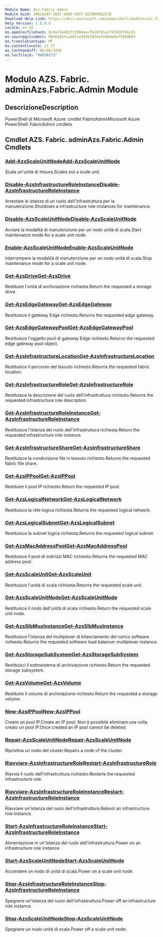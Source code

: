 ```yaml
---
Module Name: Azs.Fabric.Admin
Module Guid: 28bcb385-26d7-4905-99f7-d278099b2518
Download Help Link: https://docs.microsoft.com/powershell/module/azs.fabric.admin
Help Version: 1.0.0.0
Locale: en-US
ms.openlocfilehash: 8c9a74e402f31904aecf610f91a1f41016f85a15
ms.sourcegitcommit: 09eb4dbfcad6fce303b793dafe9bebdef589db03
ms.translationtype: MT
ms.contentlocale: it-IT
ms.lasthandoff: 08/08/2020
ms.locfileid: "94030173"
---
```

# <span data-ttu-id="90702-101">Modulo AZS. Fabric. admin</span><span class="sxs-lookup"><span data-stu-id="90702-101">Azs.Fabric.Admin Module</span></span>
## <span data-ttu-id="90702-102">Descrizione</span><span class="sxs-lookup"><span data-stu-id="90702-102">Description</span></span>
<span data-ttu-id="90702-103">PowerShell di Microsoft Azure: cmdlet FabricAdmin</span><span class="sxs-lookup"><span data-stu-id="90702-103">Microsoft Azure PowerShell: FabricAdmin cmdlets</span></span>

## <span data-ttu-id="90702-104">Cmdlet AZS. Fabric. admin</span><span class="sxs-lookup"><span data-stu-id="90702-104">Azs.Fabric.Admin Cmdlets</span></span>
### [<span data-ttu-id="90702-105">Add-AzsScaleUnitNode</span><span class="sxs-lookup"><span data-stu-id="90702-105">Add-AzsScaleUnitNode</span></span>](Add-AzsScaleUnitNode.md)
<span data-ttu-id="90702-106">Scala un'unità di misura.</span><span class="sxs-lookup"><span data-stu-id="90702-106">Scales out a scale unit.</span></span>

### [<span data-ttu-id="90702-107">Disable-AzsInfrastructureRoleInstance</span><span class="sxs-lookup"><span data-stu-id="90702-107">Disable-AzsInfrastructureRoleInstance</span></span>](Disable-AzsInfrastructureRoleInstance.md)
<span data-ttu-id="90702-108">Arrestare le istanze di un ruolo dell'infrastruttura per la manutenzione.</span><span class="sxs-lookup"><span data-stu-id="90702-108">Shutdown a infrastructure role instances for maintenance.</span></span>

### [<span data-ttu-id="90702-109">Disable-AzsScaleUnitNode</span><span class="sxs-lookup"><span data-stu-id="90702-109">Disable-AzsScaleUnitNode</span></span>](Disable-AzsScaleUnitNode.md)
<span data-ttu-id="90702-110">Avviare la modalità di manutenzione per un nodo unità di scala.</span><span class="sxs-lookup"><span data-stu-id="90702-110">Start maintenance mode for a scale unit node.</span></span>

### [<span data-ttu-id="90702-111">Enable-AzsScaleUnitNode</span><span class="sxs-lookup"><span data-stu-id="90702-111">Enable-AzsScaleUnitNode</span></span>](Enable-AzsScaleUnitNode.md)
<span data-ttu-id="90702-112">Interrompere la modalità di manutenzione per un nodo unità di scala.</span><span class="sxs-lookup"><span data-stu-id="90702-112">Stop maintenance mode for a scale unit node.</span></span>

### [<span data-ttu-id="90702-113">Get-AzsDrive</span><span class="sxs-lookup"><span data-stu-id="90702-113">Get-AzsDrive</span></span>](Get-AzsDrive.md)
<span data-ttu-id="90702-114">Restituire l'unità di archiviazione richiesta.</span><span class="sxs-lookup"><span data-stu-id="90702-114">Return the requested a storage drive.</span></span>

### [<span data-ttu-id="90702-115">Get-AzsEdgeGateway</span><span class="sxs-lookup"><span data-stu-id="90702-115">Get-AzsEdgeGateway</span></span>](Get-AzsEdgeGateway.md)
<span data-ttu-id="90702-116">Restituisce il gateway Edge richiesto.</span><span class="sxs-lookup"><span data-stu-id="90702-116">Returns the requested edge gateway.</span></span>

### [<span data-ttu-id="90702-117">Get-AzsEdgeGatewayPool</span><span class="sxs-lookup"><span data-stu-id="90702-117">Get-AzsEdgeGatewayPool</span></span>](Get-AzsEdgeGatewayPool.md)
<span data-ttu-id="90702-118">Restituisce l'oggetto pool di gateway Edge richiesto.</span><span class="sxs-lookup"><span data-stu-id="90702-118">Returns the requested edge gateway pool object.</span></span>

### [<span data-ttu-id="90702-119">Get-AzsInfrastructureLocation</span><span class="sxs-lookup"><span data-stu-id="90702-119">Get-AzsInfrastructureLocation</span></span>](Get-AzsInfrastructureLocation.md)
<span data-ttu-id="90702-120">Restituisce il percorso del tessuto richiesto.</span><span class="sxs-lookup"><span data-stu-id="90702-120">Returns the requested fabric location.</span></span>

### [<span data-ttu-id="90702-121">Get-AzsInfrastructureRole</span><span class="sxs-lookup"><span data-stu-id="90702-121">Get-AzsInfrastructureRole</span></span>](Get-AzsInfrastructureRole.md)
<span data-ttu-id="90702-122">Restituisce la descrizione del ruolo dell'infrastruttura richiesto.</span><span class="sxs-lookup"><span data-stu-id="90702-122">Returns the requested infrastructure role description.</span></span>

### [<span data-ttu-id="90702-123">Get-AzsInfrastructureRoleInstance</span><span class="sxs-lookup"><span data-stu-id="90702-123">Get-AzsInfrastructureRoleInstance</span></span>](Get-AzsInfrastructureRoleInstance.md)
<span data-ttu-id="90702-124">Restituisce l'istanza del ruolo dell'infrastruttura richiesta.</span><span class="sxs-lookup"><span data-stu-id="90702-124">Return the requested infrastructure role instance.</span></span>

### [<span data-ttu-id="90702-125">Get-AzsInfrastructureShare</span><span class="sxs-lookup"><span data-stu-id="90702-125">Get-AzsInfrastructureShare</span></span>](Get-AzsInfrastructureShare.md)
<span data-ttu-id="90702-126">Restituisce la condivisione file in tessuto richiesto.</span><span class="sxs-lookup"><span data-stu-id="90702-126">Returns the requested fabric file share.</span></span>

### [<span data-ttu-id="90702-127">Get-AzsIPPool</span><span class="sxs-lookup"><span data-stu-id="90702-127">Get-AzsIPPool</span></span>](Get-AzsIPPool.md)
<span data-ttu-id="90702-128">Restituire il pool IP richiesto.</span><span class="sxs-lookup"><span data-stu-id="90702-128">Return the requested IP pool.</span></span>

### [<span data-ttu-id="90702-129">Get-AzsLogicalNetwork</span><span class="sxs-lookup"><span data-stu-id="90702-129">Get-AzsLogicalNetwork</span></span>](Get-AzsLogicalNetwork.md)
<span data-ttu-id="90702-130">Restituisce la rete logica richiesta.</span><span class="sxs-lookup"><span data-stu-id="90702-130">Returns the requested logical network.</span></span>

### [<span data-ttu-id="90702-131">Get-AzsLogicalSubnet</span><span class="sxs-lookup"><span data-stu-id="90702-131">Get-AzsLogicalSubnet</span></span>](Get-AzsLogicalSubnet.md)
<span data-ttu-id="90702-132">Restituisce la subnet logica richiesta.</span><span class="sxs-lookup"><span data-stu-id="90702-132">Returns the requested logical subnet.</span></span>

### [<span data-ttu-id="90702-133">Get-AzsMacAddressPool</span><span class="sxs-lookup"><span data-stu-id="90702-133">Get-AzsMacAddressPool</span></span>](Get-AzsMacAddressPool.md)
<span data-ttu-id="90702-134">Restituisce il pool di indirizzi MAC richiesto.</span><span class="sxs-lookup"><span data-stu-id="90702-134">Returns the requested MAC address pool.</span></span>

### [<span data-ttu-id="90702-135">Get-AzsScaleUnit</span><span class="sxs-lookup"><span data-stu-id="90702-135">Get-AzsScaleUnit</span></span>](Get-AzsScaleUnit.md)
<span data-ttu-id="90702-136">Restituisce l'unità di scala richiesta.</span><span class="sxs-lookup"><span data-stu-id="90702-136">Returns the requested scale unit.</span></span>

### [<span data-ttu-id="90702-137">Get-AzsScaleUnitNode</span><span class="sxs-lookup"><span data-stu-id="90702-137">Get-AzsScaleUnitNode</span></span>](Get-AzsScaleUnitNode.md)
<span data-ttu-id="90702-138">Restituisce il nodo dell'unità di scala richiesto.</span><span class="sxs-lookup"><span data-stu-id="90702-138">Return the requested scale unit node.</span></span>

### [<span data-ttu-id="90702-139">Get-AzsSlbMuxInstance</span><span class="sxs-lookup"><span data-stu-id="90702-139">Get-AzsSlbMuxInstance</span></span>](Get-AzsSlbMuxInstance.md)
<span data-ttu-id="90702-140">Restituisce l'istanza del multiplexer di bilanciamento del carico software richiesto.</span><span class="sxs-lookup"><span data-stu-id="90702-140">Returns the requested software load balancer multiplexer instance.</span></span>

### [<span data-ttu-id="90702-141">Get-AzsStorageSubSystem</span><span class="sxs-lookup"><span data-stu-id="90702-141">Get-AzsStorageSubSystem</span></span>](Get-AzsStorageSubSystem.md)
<span data-ttu-id="90702-142">Restituisci il sottosistema di archiviazione richiesto.</span><span class="sxs-lookup"><span data-stu-id="90702-142">Return the requested storage subsystem.</span></span>

### [<span data-ttu-id="90702-143">Get-AzsVolume</span><span class="sxs-lookup"><span data-stu-id="90702-143">Get-AzsVolume</span></span>](Get-AzsVolume.md)
<span data-ttu-id="90702-144">Restituire il volume di archiviazione richiesto.</span><span class="sxs-lookup"><span data-stu-id="90702-144">Return the requested a storage volume.</span></span>

### [<span data-ttu-id="90702-145">New-AzsIPPool</span><span class="sxs-lookup"><span data-stu-id="90702-145">New-AzsIPPool</span></span>](New-AzsIPPool.md)
<span data-ttu-id="90702-146">Creare un pool IP.</span><span class="sxs-lookup"><span data-stu-id="90702-146">Create an IP pool.</span></span>
<span data-ttu-id="90702-147">Non è possibile eliminare una volta creato un pool IP.</span><span class="sxs-lookup"><span data-stu-id="90702-147">Once created an IP pool cannot be deleted.</span></span>

### [<span data-ttu-id="90702-148">Repair-AzsScaleUnitNode</span><span class="sxs-lookup"><span data-stu-id="90702-148">Repair-AzsScaleUnitNode</span></span>](Repair-AzsScaleUnitNode.md)
<span data-ttu-id="90702-149">Ripristina un nodo del cluster.</span><span class="sxs-lookup"><span data-stu-id="90702-149">Repairs a node of the cluster.</span></span>

### [<span data-ttu-id="90702-150">Riavviare-AzsInfrastructureRole</span><span class="sxs-lookup"><span data-stu-id="90702-150">Restart-AzsInfrastructureRole</span></span>](Restart-AzsInfrastructureRole.md)
<span data-ttu-id="90702-151">Riavvia il ruolo dell'infrastruttura richiesto.</span><span class="sxs-lookup"><span data-stu-id="90702-151">Restarts the requested infrastructure role.</span></span>

### [<span data-ttu-id="90702-152">Riavviare-AzsInfrastructureRoleInstance</span><span class="sxs-lookup"><span data-stu-id="90702-152">Restart-AzsInfrastructureRoleInstance</span></span>](Restart-AzsInfrastructureRoleInstance.md)
<span data-ttu-id="90702-153">Riavviare un'istanza del ruolo dell'infrastruttura.</span><span class="sxs-lookup"><span data-stu-id="90702-153">Reboot an infrastructure role instance.</span></span>

### [<span data-ttu-id="90702-154">Start-AzsInfrastructureRoleInstance</span><span class="sxs-lookup"><span data-stu-id="90702-154">Start-AzsInfrastructureRoleInstance</span></span>](Start-AzsInfrastructureRoleInstance.md)
<span data-ttu-id="90702-155">Alimentazione in un'istanza del ruolo dell'infrastruttura.</span><span class="sxs-lookup"><span data-stu-id="90702-155">Power on an infrastructure role instance.</span></span>

### [<span data-ttu-id="90702-156">Start-AzsScaleUnitNode</span><span class="sxs-lookup"><span data-stu-id="90702-156">Start-AzsScaleUnitNode</span></span>](Start-AzsScaleUnitNode.md)
<span data-ttu-id="90702-157">Accendere un nodo di unità di scala.</span><span class="sxs-lookup"><span data-stu-id="90702-157">Power on a scale unit node.</span></span>

### [<span data-ttu-id="90702-158">Stop-AzsInfrastructureRoleInstance</span><span class="sxs-lookup"><span data-stu-id="90702-158">Stop-AzsInfrastructureRoleInstance</span></span>](Stop-AzsInfrastructureRoleInstance.md)
<span data-ttu-id="90702-159">Spegnere un'istanza del ruolo dell'infrastruttura.</span><span class="sxs-lookup"><span data-stu-id="90702-159">Power off an infrastructure role instance.</span></span>

### [<span data-ttu-id="90702-160">Stop-AzsScaleUnitNode</span><span class="sxs-lookup"><span data-stu-id="90702-160">Stop-AzsScaleUnitNode</span></span>](Stop-AzsScaleUnitNode.md)
<span data-ttu-id="90702-161">Spegnere un nodo unità di scala.</span><span class="sxs-lookup"><span data-stu-id="90702-161">Power off a scale unit node.</span></span>

